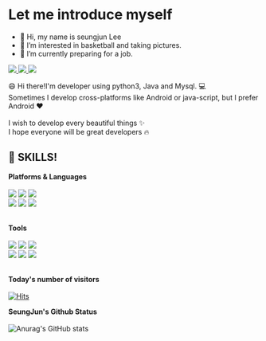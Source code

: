 # Let me introduce myself
- 👋 Hi, my name is seungjun Lee
- 👀 I’m interested in basketball and taking pictures.
- 🌱 I’m currently preparing for a job.

<a href="https://www.instagram.com/ls__junjun/" target="_blank">
  <img src="https://img.shields.io/badge/Instagram-E4405F?style=flat-square&logo=Instagram&logoColor=white"/>
</a>

<a href="mailto:tmdwns2595@gmail.com" target="_blank">
  <img src="https://img.shields.io/badge/Gmail-EA4335?style=flat-square&logo=Gmail&logoColor=white"/>
</a>

<a href="https://www.facebook.com/profile.php?id=100005816950372" target="_blank">
  <img src="https://img.shields.io/badge/Facebook-1877F2?style=flat-square&logo=Facebook&logoColor=white"/>
</a><br/>

:smile: Hi there!I'm developer using python3, Java and Mysql. :computer:<br/>
Sometimes I develop cross-platforms like Android or java-script, but I prefer Android :heart:<br/><br/>
I wish to develop every beautiful things :sparkles:</br>
I hope everyone will be great developers :fire:

## :muscle: SKILLS!</br>
**Platforms & Languages**</br></br>
<img src="https://img.shields.io/badge/Android-3DDC84?style=flat-square&logo=Android&logoColor=white"/>
<img src="https://img.shields.io/badge/Python-3776AB?style=flat-square&logo=Python&logoColor=white"/>
<img src="https://img.shields.io/badge/Java-007396?style=flat-square&logo=Java&logoColor=white"/></br>
<img src="https://img.shields.io/badge/MySQL-4479A1?style=flat-square&logo=MySQL&logoColor=white"/>
<img src="https://img.shields.io/badge/Oracle-F80000?style=flat-square&logo=Oracle&logoColor=white"/>
<img src="https://img.shields.io/badge/JavaScript-F7DF1E?style=flat-square&logo=JavaScript&logoColor=white"/></br></br>

**Tools**</br></br>
<img src="https://img.shields.io/badge/Firebase-FFCA28?style=flat-square&logo=Firebase&logoColor=white"/>
<img src="https://img.shields.io/badge/Git-F05032?style=flat-square&logo=Git&logoColor=white"/>
<img src="https://img.shields.io/badge/Android Studio-3DDC84?style=flat-square&logo=Android Studio&logoColor=white"/></br>
<img src="https://img.shields.io/badge/Anaconda-44A833?style=flat-square&logo=Anaconda&logoColor=white"/>
<img src="https://img.shields.io/badge/Eclipse IDE-2C2255?style=flat-square&logo=Eclipse IDE&logoColor=white"/>
<img src="https://img.shields.io/badge/Linux-FCC624?style=flat-square&logo=Linux&logoColor=white"/></br></br>

**Today's number of visitors**</br></br>
[![Hits](https://hits.seeyoufarm.com/api/count/incr/badge.svg?url=https%3A%2F%2Fgithub.com%2Ftmdwns2595&count_bg=%2379C83D&title_bg=%23555555&icon=&icon_color=%23E7E7E7&title=hits&edge_flat=false)](https://hits.seeyoufarm.com)

**SeungJun's Github Status**</br></br>
![Anurag's GitHub stats](https://github-readme-stats.vercel.app/api?username=tmdwns2595&show_icons=true&theme=radical)
